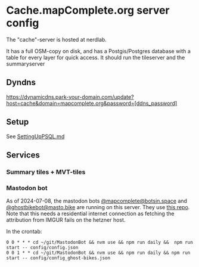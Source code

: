 # Cache.mapComplete.org server config

The "cache"-server is hosted at nerdlab.

It has a full OSM-copy on disk, and has a Postgis/Postgres database with a table for every layer for quick access. It should run the tileserver and the summaryserver

## Dyndns

https://dynamicdns.park-your-domain.com/update?host=cache&domain=mapcomplete.org&password=[ddns_password]

## Setup

See [SettingUpPSQL.md](../SettingUpPSQL.md)

## Services

### Summary tiles + MVT-tiles

### Mastodon bot

As of 2024-07-08, the mastodon bots [@mapcomplete@botsin.space](https://botsin.space/@mapcomplete) and [@ghostbikebot@masto.bike](https://masto.bike/@ghostbikebot) are running on this server.
They use [this repo](https://github.com/pietervdvn/MastodonBot). Note that this needs a residential internet connection as fetching the attribution from IMGUR fails on the hetzner host.

In the crontab:

```cronexp
0 0 * * * cd ~/git/MastodonBot && nvm use && npm run daily &&  npm run start -- config/config.json
0 0 1 * * cd ~/git/MastodonBot && nvm use && npm run daily && npm run start -- config/config_ghost-bikes.json
```
